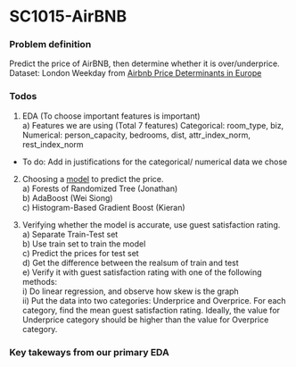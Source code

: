 # SC1015-AirBNB

### Problem definition 
Predict the price of AirBNB, then determine whether it is over/underprice. 
Dataset: London Weekday from [Airbnb Price Determinants in Europe]("https://www.kaggle.com/datasets/thedevastator/airbnb-price-determinants-in-europe")


### Todos
1) EDA (To choose important features is important)  
  a) Features we are using  (Total 7 features)
      Categorical: room_type, biz,  
      Numerical: person_capacity, bedrooms, dist, attr_index_norm, rest_index_norm
* To do: Add in justifications for the categorical/ numerical data we chose 

2) Choosing a [model]("https://scikit-learn.org/stable/modules/ensemble.html") to predict the price.  
  a) Forests of Randomized Tree (Jonathan)  
  b) AdaBoost (Wei Siong)  
  c) Histogram-Based Gradient Boost (Kieran)  
  
3) Verifying whether the model is accurate, use guest satisfaction rating.  
  a) Separate Train-Test set  
  b) Use train set to train the model  
  c) Predict the prices for test set  
  d) Get the difference between the realsum of train and test  
  e) Verify it with guest satisfaction rating with one of the following methods:  
    i) Do linear regression, and observe how skew is the graph  
    ii) Put the data into two categories: Underprice and Overprice. For each category, find the mean guest satisfaction rating. Ideally, the value for Underprice category should be higher than the value for Overprice category.  

### Key takeways from our primary EDA



